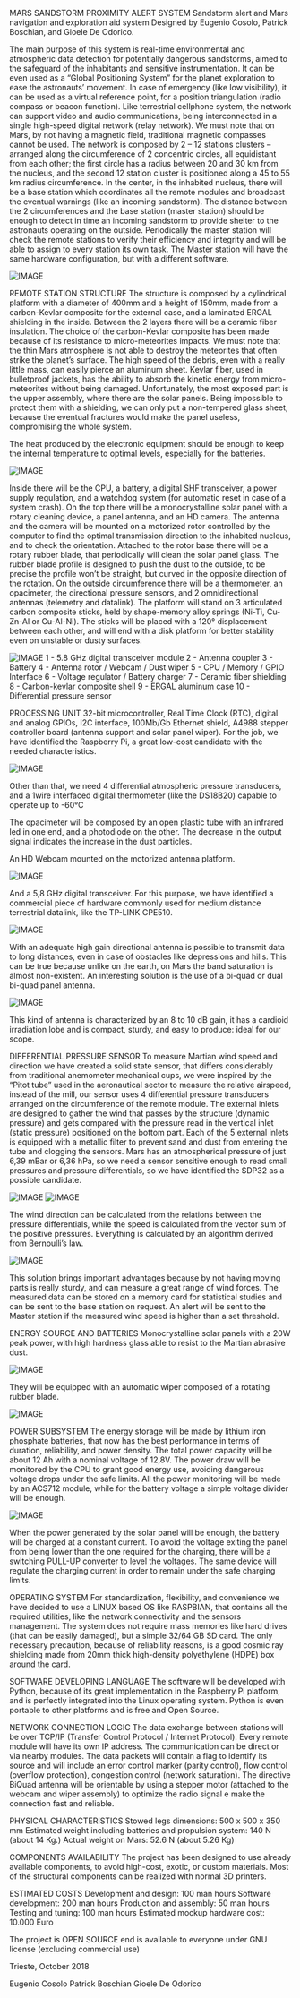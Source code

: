 MARS SANDSTORM PROXIMITY ALERT SYSTEM
Sandstorm alert and Mars navigation and exploration aid system
Designed by Eugenio Cosolo, Patrick Boschian, and Gioele De Odorico.

The main purpose of this system is real-time environmental and atmospheric data detection for potentially dangerous sandstorms, aimed to the safeguard of the inhabitants and sensitive instrumentation.
It can be even used as a “Global Positioning System” for the planet exploration to ease the astronauts’ movement. In case of emergency (like low visibility), it can be used as a virtual reference point, for a position triangulation (radio compass or beacon function).
Like terrestrial cellphone system, the network can support video and audio communications, being interconnected in a single high-speed digital network (relay network). We must note that on Mars, by not having a magnetic field, traditional magnetic compasses cannot be used.
The network is composed by 2 – 12 stations clusters – arranged along the circumference of 2 concentric circles, all equidistant from each other; the first circle has a radius between 20 and 30 km from the nucleus, and the second 12 station cluster is positioned along a 45 to 55 km radius circumference. 
In the center, in the inhabited nucleus, there will be a base station which coordinates all the remote modules and broadcast the eventual warnings (like an incoming sandstorm). The distance between the 2 circumferences and the base station (master station) should be enough to detect in time an incoming sandstorm to provide shelter to the astronauts operating on the outside. Periodically the master station will check the remote stations to verify their efficiency and integrity and will be able to assign to every station its own task.
The Master station will have the same hardware configuration, but with a different software.

![IMAGE](https://github.com/anonymus00/MSSPAS/blob/master/Images/CrownConfiguration.jpg)

REMOTE STATION STRUCTURE
The structure is composed by a cylindrical platform with a diameter of 400mm and a height of 150mm, made from a carbon-Kevlar composite for the external case, and a laminated ERGAL shielding in the inside. Between the 2 layers there will be a ceramic fiber insulation.
The choice of the carbon-Kevlar composite has been made because of its resistance to micro-meteorites impacts.
We must note that the thin Mars atmosphere is not able to destroy the meteorites that often strike the planet’s surface. The high speed of the debris, even with a really little mass, can easily pierce an aluminum sheet.
Kevlar fiber, used in bulletproof jackets, has the ability to absorb the kinetic energy from micro-meteorites without being damaged.
Unfortunately, the most exposed part is the upper assembly, where there are the solar panels. Being impossible to protect them with a shielding, we can only put a non-tempered glass sheet, because the eventual fractures would make the panel useless, compromising the whole system.

The heat produced by the electronic equipment should be enough to keep the internal temperature to optimal levels, especially for the batteries.

![IMAGE](https://github.com/anonymus00/MSSPAS/blob/master/Images/GlobalView2.png)

Inside there will be the CPU, a battery, a digital SHF transceiver, a power supply regulation, and a watchdog system (for automatic reset in case of a system crash).
On the top there will be a monocrystalline solar panel with a rotary cleaning device, a panel antenna, and an HD camera.
The antenna and the camera will be mounted on a motorized rotor controlled by the computer to find the optimal transmission direction to the inhabited nucleus, and to check the orientation. Attached to the rotor base there will be a rotary rubber blade, that periodically will clean the solar panel glass. The rubber blade profile is designed to push the dust to the outside, to be precise the profile won’t be straight, but curved in the opposite direction of the rotation.
On the outside circumference there will be a thermometer, an opacimeter, the directional pressure sensors, and 2 omnidirectional antennas (telemetry and datalink).
The platform will stand on 3 articulated carbon composite sticks, held by shape-memory alloy springs (Ni-Ti, Cu-Zn-Al or Cu-Al-Ni).
The sticks will be placed with a 120° displacement between each other, and will end with a disk platform for better stability even on unstable or dusty surfaces.

![IMAGE](https://github.com/anonymus00/MSSPAS/blob/master/Images/InternalLayout.jpg)
1 - 5.8 GHz digital transceiver module
2 - Antenna coupler
3 - Battery
4 - Antenna rotor / Webcam / Dust wiper
5 - CPU / Memory / GPIO Interface
6 - Voltage regulator / Battery charger
7 - Ceramic fiber shielding
8 - Carbon-kevlar composite shell
9 - ERGAL aluminum case
10 - Differential pressure sensor

PROCESSING UNIT
32-bit microcontroller, Real Time Clock (RTC), digital and analog GPIOs, I2C interface, 100Mb/Gb Ethernet shield, A4988 stepper controller board (antenna support and solar panel wiper).
For the job, we have identified the Raspberry Pi, a great low-cost candidate with the needed characteristics.

![IMAGE](https://github.com/anonymus00/MSSPAS/blob/master/Images/RaspberryPi.jpg)

Other than that, we need 4 differential atmospheric pressure transducers, and a 1wire interfaced digital thermometer (like the DS18B20) capable to operate up to -60°C

The opacimeter will be composed by an open plastic tube with an infrared led in one end, and a photodiode on the other. The decrease in the output signal indicates the increase in the dust particles.

An HD Webcam mounted on the motorized antenna platform.

![IMAGE](https://github.com/anonymus00/MSSPAS/blob/master/Images/Webcam.jpg)

And a 5,8 GHz digital transceiver. For this purpose, we have identified a commercial piece of hardware commonly used for medium distance terrestrial datalink, like the TP-LINK CPE510.

![IMAGE](https://github.com/anonymus00/MSSPAS/blob/master/Images/DigitalTransciever.jpg)

With an adequate high gain directional antenna is possible to transmit data to long distances, even in case of obstacles like depressions and hills. This can be true because unlike on the earth, on Mars the band saturation is almost non-existent.
An interesting solution is the use of a bi-quad or dual bi-quad panel antenna.

![IMAGE](https://github.com/anonymus00/MSSPAS/blob/master/Images/Antenna.jpg)

This kind of antenna is characterized by an 8 to 10 dB gain, it has a cardioid irradiation lobe and is compact, sturdy, and easy to produce: ideal for our scope.

DIFFERENTIAL PRESSURE SENSOR
To measure Martian wind speed and direction we have created a solid state sensor, that differs considerably from traditional anemometer mechanical cups, we were inspired by the “Pitot tube” used in the aeronautical sector to measure the relative airspeed, instead of the mill, our sensor uses 4 differential pressure transducers arranged on the circumference of the remote module.
The external inlets are designed to gather the wind that passes by the structure (dynamic pressure) and gets compared with the pressure read in the vertical inlet (static pressure) positioned on the bottom part. Each of the 5 external inlets is equipped with a metallic filter to prevent sand and dust from entering the tube and clogging the sensors.
Mars has an atmospherical pressure of just 6,39 mBar or 6,36 hPa, so we need a sensor sensitive enough to read small pressures and pressure differentials, so we have identified the SDP32 as a possible candidate.

![IMAGE](https://github.com/anonymus00/MSSPAS/blob/master/Images/PressureSensor.jpg)
![IMAGE](https://github.com/anonymus00/MSSPAS/blob/master/Images/PressureSensorDatasheet.jpg)

The wind direction can be calculated from the relations between the pressure differentials, while the speed is calculated from the vector sum of the positive pressures. Everything is calculated by an algorithm derived from Bernoulli’s law.

![IMAGE](https://github.com/anonymus00/MSSPAS/blob/master/Images/Bernoulli.png)

This solution brings important advantages because by not having moving parts is really sturdy, and can measure a great range of wind forces.
The measured data can be stored on a memory card for statistical studies and can be sent to the base station on request. 
An alert will be sent to the Master station if the measured wind speed is higher than a set threshold.

ENERGY SOURCE AND BATTERIES
Monocrystalline solar panels with a 20W peak power, with high hardness glass able to resist to the Martian abrasive dust.

![IMAGE](https://github.com/anonymus00/MSSPAS/blob/master/Images/SolarCell.jpg)

They will be equipped with an automatic wiper composed of a rotating rubber blade.

![IMAGE](https://github.com/anonymus00/MSSPAS/blob/master/Images/PanelView.jpg)

POWER SUBSYSTEM
The energy storage will be made by lithium iron phosphate batteries, that now has the best performance in terms of duration, reliability, and power density.
The total power capacity will be about 12 Ah with a nominal voltage of 12,8V.
The power draw will be monitored by the CPU to grant good energy use, avoiding dangerous voltage drops under the safe limits. 
All the power monitoring will be made by an ACS712 module, while for the battery voltage a simple voltage divider will be enough. 

![IMAGE](https://github.com/anonymus00/MSSPAS/blob/master/Images/Battery.jpg)

When the power generated by the solar panel will be enough, the battery will be charged at a constant current. To avoid the voltage exiting the panel from being lower than the one required for the charging, there will be a switching PULL-UP converter to level the voltages.
The same device will regulate the charging current in order to remain under the safe charging limits.


OPERATING SYSTEM
For standardization, flexibility, and convenience we have decided to use a LINUX based OS like RASPBIAN, that contains all the required utilities, like the network connectivity and the sensors management. The system does not require mass memories like hard drives (that can be easily damaged), but a simple 32/64 GB SD card. The only necessary precaution, because of reliability reasons, is a good cosmic ray shielding made from 20mm thick high-density polyethylene (HDPE) box around the card.

SOFTWARE DEVELOPING LANGUAGE
The software will be developed with Python, because of its great implementation in the Raspberry Pi platform, and is perfectly integrated into the Linux operating system. Python is even portable to other platforms and is free and Open Source.

NETWORK CONNECTION LOGIC
The data exchange between stations will be over TCP/IP (Transfer Control Protocol / Internet Protocol). Every remote module will have its own IP address. The communication can be direct or via nearby modules. The data packets will contain a flag to identify its source and will include an error control marker (parity control), flow control (overflow protection), congestion control (network saturation).
The directive BiQuad antenna will be orientable by using a stepper motor (attached to the webcam and wiper assembly) to optimize the radio signal e make the connection fast and reliable.

PHYSICAL CHARACTERISTICS
Stowed legs dimensions: 500 x 500 x 350 mm
Estimated weight including batteries and propulsion system: 140 N (about 14 Kg.)
Actual weight on Mars:  52.6 N (about 5.26 Kg)

COMPONENTS AVAILABILITY
The project has been designed to use already available components, to avoid high-cost, exotic, or custom materials.
Most of the structural components can be realized with normal 3D printers.

ESTIMATED COSTS
Development and design:    			100 man hours
Software development:          			200 man hours
Production and assembly: 			50 man hours
Testing and tuning:	     			100 man hours
Estimated mockup hardware cost:	 	10.000 Euro 		


The project is OPEN SOURCE end is available to everyone under GNU license (excluding commercial use)

Trieste, October 2018
 
Eugenio Cosolo					Patrick Boschian				Gioele De Odorico 
